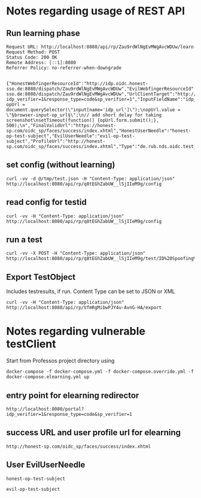 # Notes regarding usage of REST API

## Run learning phase
```
Request URL: http://localhost:8080/api/rp/Zau9rdWlNgEvMWgAvcWDUw/learn
Request Method: POST
Status Code: 200 OK
Remote Address: [::1]:8080
Referrer Policy: no-referrer-when-downgrade


{"HonestWebfingerResourceId":"http://idp.oidc.honest-sso.de:8080/dispatch/Zau9rdWlNgEvMWgAvcWDUw","EvilWebfingerResourceId":"http://idp.oidc.attack-sso.de:8080/dispatch/Zau9rdWlNgEvMWgAvcWDUw","UrlClientTarget":"http://localhost:8080/portal?idp_verifier=1&response_type=code&sp_verifier=1","InputFieldName":"idp_url","SeleniumScript":"var opUrl = document.querySelector(\"input[name='idp_url']\");\nopUrl.value = \"§browser-input-op_url§\";\n// add short delay for taking screenshot\nsetTimeout(function() {opUrl.form.submit();}, 500);\n","FinalValidUrl":"https://honest-sp.com/oidc_sp/faces/success/index.xhtml","HonestUserNeedle":"honest-op-test-subject","EvilUserNeedle":"evil-op-test-subject","ProfileUrl":"http://honest-sp.com/oidc_sp/faces/success/index.xhtml","Type":"de.rub.nds.oidc.test_model.TestRPConfigType"}
```

## set config (without learning)

```
curl -vv -d @/tmp/test.json -H "Content-Type: application/json" http://localhost:8080/api/rp/q8tEGhZabUW__lSjIIeM9g/config
```
## read config for testid

```
curl -vv -H "Content-Type: application/json" http://localhost:8080/api/rp/q8tEGhZabUW__lSjIIeM9g/config  
```
 
## run a test

```
curl -vv -X POST -H "Content-Type: application/json" http://localhost:8080/api/rp/q8tEGhZabUW__lSjIIeM9g/test/ID%20Spoofing%201
```

## Export TestObject 
Includes testresults, if run. Content Type can be set to JSON or XML

```
curl -vv -H "Content-Type: application/json" http://localhost:8080/api/rp/VfmRgMibwPJY4u-AvnG-HA/export
```

# Notes regarding vulnerable testClient

Start from Professos project directory using
```
docker-compose -f docker-compose.yml -f docker-compose.override.yml -f docker-compose.elearning.yml up
```

## entry point for elearning redirector

```
http://localhost:8080/portal?idp_verifier=1&response_type=code&sp_verifier=1
```

## success URL and user profile url for elearning

```
http://honest-sp.com/oidc_sp/faces/success/index.xhtml
```

## User EvilUserNeedle
```
honest-op-test-subject
```

```
evil-op-test-subject
```
